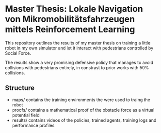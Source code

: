 
# Master Thesis: Lokale Navigation von Mikromobilitätsfahrzeugen mittels Reinforcement Learning

This repository outlines the results of my master thesis on training a little robot
in my own simulator and let it interact with pedestrians controlled by Social Force.

The results show a very promising defensive policy that manages to avoid collisions
with pedestrians entirely, in constrast to prior works with 50% collisions.

## Structure

- maps/ contains the training environments the were used to traing the robot
- proofs/ contains a mathematical proof of the obstacle force as a virtual potential field
- results/ contains videos of the policies, trained agents, training logs and performance profiles
